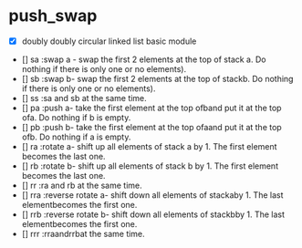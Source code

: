 # push_swap
- [x] doubly doubly circular linked list basic module
- [] sa :swap a - swap the first 2 elements at the top of stack a. Do nothing if there is only one or no elements).
- [] sb :swap b- swap the first 2 elements at the top of stackb. Do nothing if there is only one or no elements).
- [] ss :sa and sb at the same time.
- [] pa :push a- take the first element at the top ofband put it at the top ofa. Do nothing if b is empty.
- [] pb :push b- take the first element at the top ofaand put it at the top ofb. Do nothing if a is empty.
- [] ra :rotate a- shift up all elements of stack a by 1. The first element becomes the last one.
- [] rb :rotate b- shift up all elements of stack b by 1. The first element becomes the last one.
- [] rr :ra and rb at the same time.
- [] rra :reverse rotate a- shift down all elements of stackaby 1. The last elementbecomes the first one.
- [] rrb :reverse rotate b- shift down all elements of stackbby 1. The last elementbecomes the first one.
- [] rrr :rraandrrbat the same time.
